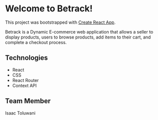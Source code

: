 # Welcome to Betrack!

This project was bootstrapped with [Create React App](https://github.com/facebook/create-react-app).


Betrack is a Dynamic E-commerce web application that allows a seller to display products, users to browse products, add items to their cart, and complete a checkout process.

## Technologies
* React
* CSS
* React Router
* Context API

## Team Member
Isaac Toluwani

